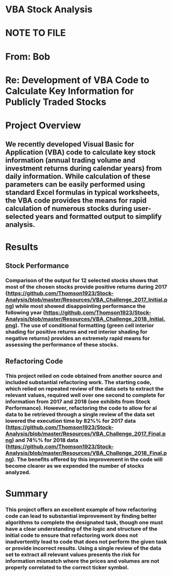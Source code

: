 # VBA Stock Analysis

# NOTE TO FILE

# From: Bob
# Re: Development of VBA Code to Calculate Key Information for Publicly Traded Stocks

# Project Overview
## We recently developed Visual Basic for Application (VBA) code to calculate key stock information (annual trading volume and investment returns during calendar years) from daily information. While calculation of these parameters can be easily performed using standard Excel formulas in typical worksheets, the VBA code provides the means for rapid calculation of numerous stocks during user-selected years and formatted output to simplify analysis.

# Results
## Stock Performance
### Comparison of the output for 12 selected stocks shows that most of the chosen stocks provide positive returns during 2017 (https://github.com/Thomson1923/Stock-Analysis/blob/master/Resources/VBA_Challenge_2017_Initial.png) while most showed disappointing performance the following year (https://github.com/Thomson1923/Stock-Analysis/blob/master/Resources/VBA_Challenge_2018_Initial.png). The use of conditional formatting (green cell interior shading for positive returns and red interior shading for negative returns) provides an extremely rapid means for assessing the performance of these stocks.

## Refactoring Code
### This project relied on code obtained from another source and included substantial refactoring work. The starting code, which relied on repeated review of the data sets to extract the relevant values, required well over one second to complete for information from 2017 and 2018 (see exhibits from Stock Performance). However, refactoring the code to allow for al data to be retrieved through a single review of the data set lowered the execution time by 82%% for 2017 data (https://github.com/Thomson1923/Stock-Analysis/blob/master/Resources/VBA_Challenge_2017_Final.png) and 74%% for 2018 data (https://github.com/Thomson1923/Stock-Analysis/blob/master/Resources/VBA_Challenge_2018_Final.png). The benefits offered by this improvement in the code will become clearer as we expended the number of stocks analyzed.

# Summary
### This project offers an excellent example of how refactoring code can lead to substantial improvement by finding better algorithms to complete the designated task, though one must have a clear understanding of the logic and structure of the initial code to ensure that refactoring work does not inadvertently lead to code that does not perform the given task or provide incorrect results. Using a single review of the data set to extract all relevant values presents the risk for information mismatch where the prices and volumes are not properly correlated to the correct ticker symbol.


